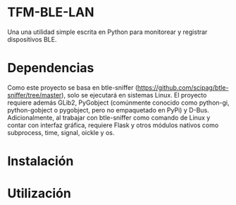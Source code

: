 # TFM-BLE-LAN
Una una utilidad simple escrita en Python para monitorear y registrar dispositivos BLE.

# Dependencias
Como este proyecto se basa en btle-sniffer (https://github.com/scipag/btle-sniffer/tree/master), solo se ejecutará en sistemas Linux.
El proyecto requiere además GLib2, PyGobject (comúnmente conocido como python-gi, python-gobject o pygobject, pero no empaquetado en PyPi) y D-Bus.
Adicionalmente, al trabajar con btle-sniffer como comando de Linux y contar con interfaz gráfica, requiere Flask y otros módulos nativos como subprocess, time, signal, oickle y os.

# Instalación

# Utilización 
